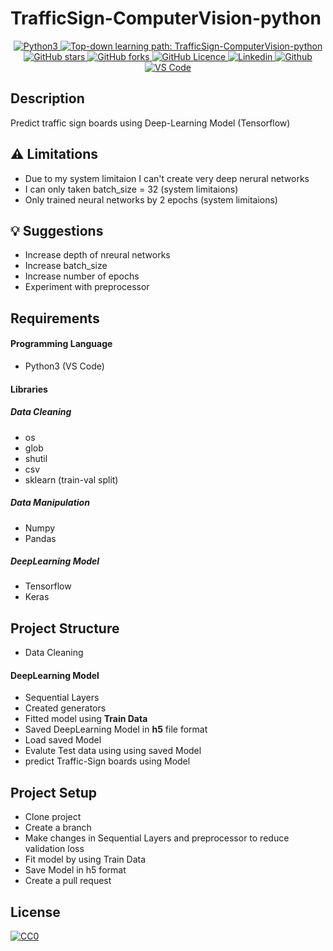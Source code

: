 # TrafficSign-ComputerVision-python

<p align="center">
 <a href="https://github.com/naseemap47/TrafficSign-ComputerVision-python">
    <img alt="Python3" src="https://img.shields.io/badge/Language-Python3-yellowgreen?color=brightgreen&logo=python">
  </a>
  <a href="https://github.com/naseemap47/TrafficSign-ComputerVision-python/issues">
    <img alt="Top-down learning path: TrafficSign-ComputerVision-python" src="https://img.shields.io/github/issues/naseemap47/TrafficSign-ComputerVision-python?color=9cf&style=flat&logo=appveyor">
  </a>
  <a href="https://github.com/naseemap47/TrafficSign-ComputerVision-python/stargazers">
    <img alt="GitHub stars" src="https://img.shields.io/github/stars/naseemap47/TrafficSign-ComputerVision-python?color=success&style=flat&logo=appveyor">
  </a>
  <a href="https://github.com/naseemap47/TrafficSign-ComputerVision-python/network">
    <img alt="GitHub forks" src="https://img.shields.io/github/forks/naseemap47/TrafficSign-ComputerVision-python?style=flat&logo=Git">
  </a>
  <a href="https://github.com/naseemap47/TrafficSign-ComputerVision-python/blob/master/LICENSE">
    <img alt="GitHub Licence" src="https://img.shields.io/github/license/naseemap47/TrafficSign-ComputerVision-python?color=red&style=flat&logo=appveyor">
  </a>
  <a href="https://www.linkedin.com/in/naseem-alassampattil/">
    <img alt="Linkedin" src="https://img.shields.io/badge/Linkedin-blue?logo=linkedin">
  </a>
 <a href="https://github.com/naseemap47">
    <img alt="Github" src="https://img.shields.io/badge/Github-black?logo=github">
 </a>
 <a href="https://github.com/naseemap47/TrafficSign-ComputerVision-python">
    <img alt="VS Code" src="https://img.shields.io/badge/IDE-VS Code-yellowgreen?color=brightgreen&logo=visualstudiocode">
  </a>
</p>

## Description
Predict traffic sign boards using Deep-Learning Model (Tensorflow)

## ⚠️ Limitations
* Due to my system limitaion I can't create very deep nerural networks
* I can only taken batch_size = 32 (system limitaions)
* Only trained neural networks by 2 epochs (system limitaions)

## 💡 Suggestions
* Increase depth of nreural networks
* Increase batch_size
* Increase number of epochs
* Experiment with preprocessor

## Requirements
#### Programming Language
* Python3 (VS Code)
#### Libraries
##### Data Cleaning
* os
* glob
* shutil
* csv
* sklearn (train-val split)
##### Data Manipulation
* Numpy
* Pandas
##### DeepLearning Model
* Tensorflow
* Keras

## Project Structure
* Data Cleaning
#### DeepLearning Model
* Sequential Layers
* Created generators
* Fitted model using **Train Data**
* Saved DeepLearning Model in **h5** file format
* Load saved Model
* Evalute Test data using using saved Model
* predict Traffic-Sign boards using Model

## Project Setup
* Clone project
* Create a branch
* Make changes in Sequential Layers and preprocessor to reduce validation loss
* Fit model by using Train Data
* Save Model in h5 format
* Create a pull request

## License
[![CC0](http://seawisphunter.com/minibuffer/api/MIT-License-transparent.png)](https://github.com/naseemap47/TrafficSign-ComputerVision-python/blob/master/LICENSE)
